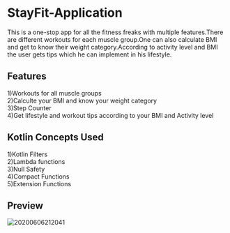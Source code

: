 # StayFit-Application

This is a one-stop app for all the fitness freaks with multiple features.There are different workouts for each muscle group.One can also 
calculate BMI and get to know their weight category.According to activity level and BMI the user gets tips which he can implement in his 
lifestyle.

## Features
1)Workouts for all muscle groups  <br/>
2)Calculte your BMI and know your weight category   <br/>
3)Step Counter   <br/>
4)Get lifestyle and workout tips according to your BMI and Activity level  <br/>

## Kotlin Concepts Used 
1)Kotlin Filters  <br/>
2)Lambda functions  <br/>
3)Null Safety     <br/>
4)Compact Functions   <br/>
5)Extension Functions   <br/>

## Preview
![20200606212041](https://user-images.githubusercontent.com/65643331/83948593-d9042900-a850-11ea-8c65-fbfbc58ef343.gif)
